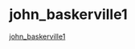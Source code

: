 # john_baskerville1
[john_baskerville1](https://eoghan1156.github.io/john_baskerville1/johnbaskerville1.html)
